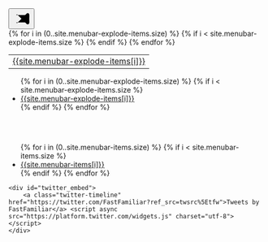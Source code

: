 <div id="menubar_icon">
    <button class="menu" onclick="this.classList.toggle('opened');document.getElementById('menubar-slide').classList.toggle('opened');this.setAttribute('aria-expanded', this.classList.contains('opened'));" aria-label="Main Menu">
      <svg width="35" height="35" viewBox="0 0 100 100">
        <path class="line line1" d="M 20,29.000046 H 80.000231 C 80.000231,29.000046 94.498839,28.817352 94.532987,66.711331 94.543142,77.980673 90.966081,81.670246 85.259173,81.668997 79.552261,81.667751 75.000211,74.999942 75.000211,74.999942 L 25.000021,25.000058" />
        <path class="line line2" d="M 20,50 H 80" />
        <path class="line line3" d="M 20,70.999954 H 80.000231 C 80.000231,70.999954 94.498839,71.182648 94.532987,33.288669 94.543142,22.019327 90.966081,18.329754 85.259173,18.331003 79.552261,18.332249 75.000211,25.000058 75.000211,25.000058 L 25.000021,74.999942" />
      </svg>
    </button>
</div>

<div id="menubar-overflow">
    <table>
        <tr>
            {% for i in (0..site.menubar-explode-items.size) %}
                {% if i < site.menubar-explode-items.size %}
                    <td>
                        <a href="{{site.menubar-explode-links[i]}}">{{site.menubar-explode-items[i]}}</a>
                    </td>
                {% endif %}
            {% endfor %}  
        </tr>
    </table>
</div>

<div id="menubar-slide"> 
    <div id="menubar-slide-mobile">
        <ul>
            {% for i in (0..site.menubar-explode-items.size) %}
                {% if i < site.menubar-explode-items.size %}
                    <li>
                        <a href="{{site.menubar-explode-links[i]}}">{{site.menubar-explode-items[i]}}</a>
                    </li>
                {% endif %}
            {% endfor %}       
        </ul>
        <br />
        <br />
    </div>
    <ul>
        {% for i in (0..site.menubar-items.size) %}
            {% if i < site.menubar-items.size %}
                <li>
                    <a href="{{site.menubar-links[i]}}">{{site.menubar-items[i]}}</a>
                </li>
            {% endif %}
        {% endfor %}       
    </ul>

    <div id="twitter_embed">
        <a class="twitter-timeline" href="https://twitter.com/FastFamiliar?ref_src=twsrc%5Etfw">Tweets by FastFamiliar</a> <script async src="https://platform.twitter.com/widgets.js" charset="utf-8"></script>
    </div>
</div>